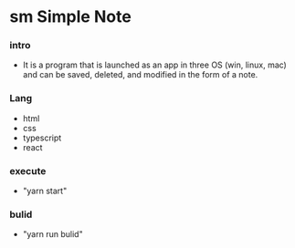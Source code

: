 # sm Simple Note

### intro
- It is a program that is launched as an app in three OS (win, linux, mac) and can be saved, deleted, and modified in the form of a note.

### Lang
- html
- css
- typescript
- react

### execute
- "yarn start"

### bulid
- "yarn run bulid"
